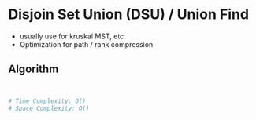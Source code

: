 # Disjoin Set Union (DSU) / Union Find
- usually use for kruskal MST, etc
- Optimization for path / rank compression

## Algorithm
```python


# Time Complexity: O()
# Space Complexity: O()
```